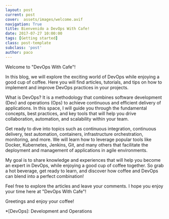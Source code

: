 ```yaml
---
layout: post
current: post
cover:  assets/images/welcome.avif
navigation: True
title: Bienvenido a DevOps With Cafe!
date: 2017-07-27 10:00:00
tags: [Getting started]
class: post-template
subclass: 'post'
author: paco
---
```



Welcome to "DevOps With Cafe"!

In this blog, we will explore the exciting world of DevOps while enjoying a good cup of coffee. Here you will find articles, tutorials, and tips on how to implement and improve DevOps practices in your projects.

What is DevOps? It is a methodology that combines software development (Dev) and operations (Ops) to achieve continuous and efficient delivery of applications. In this space, I will guide you through the fundamental concepts, best practices, and key tools that will help you drive collaboration, automation, and scalability within your team.

Get ready to dive into topics such as continuous integration, continuous delivery, test automation, containers, infrastructure orchestration, monitoring, and more. We will learn how to leverage popular tools like Docker, Kubernetes, Jenkins, Git, and many others that facilitate the deployment and management of applications in agile environments.

My goal is to share knowledge and experiences that will help you become an expert in DevOps, while enjoying a good cup of coffee together. So grab a hot beverage, get ready to learn, and discover how coffee and DevOps can blend into a perfect combination!

Feel free to explore the articles and leave your comments. I hope you enjoy your time here at "DevOps With Cafe"!

Greetings and enjoy your coffee!

*[DevOps]: Development and Operations
